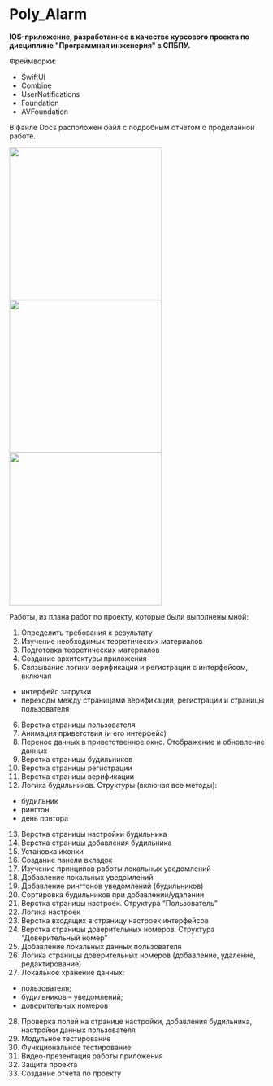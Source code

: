 # Poly_Alarm
**IOS-приложение, разработанное в качестве курсового проекта по дисциплине "Программная инженерия" в СПБПУ.**

Фреймворки:
- SwiftUI
- Combine
- UserNotifications
- Foundation
- AVFoundation

В файле Docs расположен файл с подробным отчетом о проделанной работе.

<p>
  <img src="https://user-images.githubusercontent.com/55293935/133600540-19daf553-9d42-4264-adf0-30354758d9bc.png" width="300">
  <img src="https://user-images.githubusercontent.com/55293935/133600554-61ae0b89-f600-43f4-a50e-c2678ead13da.png" width="300">
  <img src="https://user-images.githubusercontent.com/55293935/133600563-d7945f4b-d8af-4f19-8809-2269607deb5e.png" width="300">
</p>

Работы, из плана работ по проекту, которые были выполнены мной:
1. Определить требования к результату
2. Изучение необходимых теоретических материалов
3. Подготовка теоретических материалов
4. Создание архитектуры приложения
5. Связывание логики верификации и регистрации с интерфейсом, включая
  - интерфейс загрузки
  - переходы между страницами верификации, регистрации и страницы
  пользователя
6. Верстка страницы пользователя
7. Анимация приветствия (и его интерфейс)
8. Перенос данных в приветственное окно. Отображение и обновление данных 
9. Верстка страницы будильников
10. Верстка страницы регистрации
11. Верстка страницы верификации
12. Логика будильников. Структуры (включая все методы):
  - будильник
  - рингтон
  - день повтора
13. Верстка страницы настройки будильника
14. Верстка страницы добавления будильника
15. Установка иконки
16. Создание панели вкладок
17. Изучение принципов работы локальных уведомлений
18. Добавление локальных уведомлений
19. Добавление рингтонов уведомлений (будильников)
20. Сортировка будильников при добавлении/удалении
21. Верстка страницы настроек. Структура “Пользователь”
22. Логика настроек
23. Верстка входящих в страницу настроек интерфейсов
24. Верстка страницы доверительных номеров. Структура “Доверительный
номер”
25. Добавление локальных данных пользователя
26. Логика страницы доверительных номеров (добавление, удаление,
редактирование)
27. Локальное хранение данных:
  - пользователя;
  - будильников – уведомлений;
  - доверительных номеров
28. Проверка полей на странице настройки, добавления будильника, настройки данных пользователя
29. Модульное тестирование
30. Функциональное тестирование
31. Видео-презентация работы приложения 
32. Защита проекта
33. Создание отчета по проекту
